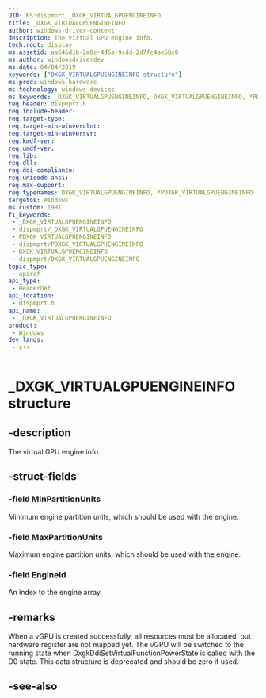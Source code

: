 ```yaml
---
UID: NS:dispmprt._DXGK_VIRTUALGPUENGINEINFO
title: _DXGK_VIRTUALGPUENGINEINFO
author: windows-driver-content
description: The virtual GPU engine info.
tech.root: display
ms.assetid: aa646d1b-2a8c-4d5a-9cdd-2d7fc4ae68c8
ms.author: windowsdriverdev
ms.date: 04/04/2019
keywords: ["DXGK_VIRTUALGPUENGINEINFO structure"]
ms.prod: windows-hardware
ms.technology: windows-devices
ms.keywords: _DXGK_VIRTUALGPUENGINEINFO, DXGK_VIRTUALGPUENGINEINFO, *PDXGK_VIRTUALGPUENGINEINFO,
req.header: dispmprt.h
req.include-header: 
req.target-type: 
req.target-min-winverclnt: 
req.target-min-winversvr: 
req.kmdf-ver: 
req.umdf-ver: 
req.lib: 
req.dll: 
req.ddi-compliance: 
req.unicode-ansi: 
req.max-support: 
req.typenames: DXGK_VIRTUALGPUENGINEINFO, *PDXGK_VIRTUALGPUENGINEINFO
targetos: Windows
ms.custom: 19H1
f1_keywords:
 - _DXGK_VIRTUALGPUENGINEINFO
 - dispmprt/_DXGK_VIRTUALGPUENGINEINFO
 - PDXGK_VIRTUALGPUENGINEINFO
 - dispmprt/PDXGK_VIRTUALGPUENGINEINFO
 - DXGK_VIRTUALGPUENGINEINFO
 - dispmprt/DXGK_VIRTUALGPUENGINEINFO
topic_type:
 - apiref
api_type:
 - HeaderDef
api_location:
 - dispmprt.h
api_name:
 - _DXGK_VIRTUALGPUENGINEINFO
product:
 - Windows
dev_langs:
 - c++
---
```


# _DXGK_VIRTUALGPUENGINEINFO structure


## -description

The virtual GPU engine info.

## -struct-fields

### -field MinPartitionUnits

Minimum engine partition units, which should be used with the engine.

### -field MaxPartitionUnits

Maximum engine partition units, which should be used with the engine.

### -field EngineId

 
An index to the engine array.

## -remarks

When a vGPU is created successfully, all resources must be allocated, but hardware register are not mapped yet. The vGPU will be switched to the running state when DxgkDdiSetVirtualFunctionPowerState is called with the D0 state.  This data structure is deprecated and should be zero if used.

## -see-also

